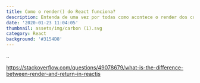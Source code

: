 ```yaml
---
title: Como o render() do React funciona?
description: Entenda de uma vez por todas como acontece o render dos componentes
date: '2020-01-23 11:04:05'
thumbnail: assets/img/carbon (1).svg
category: React
background: '#3154D8'
---
```

..<!--StartFragment-->

<https://stackoverflow.com/questions/49078679/what-is-the-difference-between-render-and-return-in-reactjs>

<!--EndFragment-->
